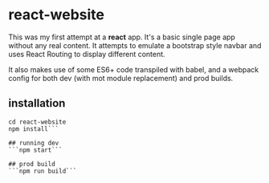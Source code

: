 # react-website
This was my first attempt at a **react** app. It's a basic single page app without any real content. It attempts to emulate a bootstrap style navbar and uses React Routing to display different content.

It also makes use of some ES6+ code transpiled with babel, and a webpack config for both dev (with mot module replacement) and prod builds.

## installation
```git clone https://github.com/wekilledit/react-website.git .
cd react-website
npm install```

## running dev
```npm start```

## prod build
```npm run build```

